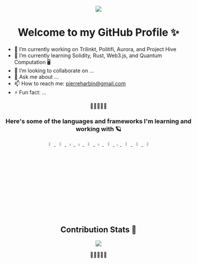 <p align="center">
  <img src="https://c.tenor.com/YsOvD-moJhMAAAAd/benimaru-shinmon-fire-force.gif" />
</p>
<h1 align="center"> Welcome to my GitHub Profile ✨ </h1>
<p align="center">

- 🔭 I’m currently working on Trilinkt, Politifi, Aurora, and Project Hive
- 🌱 I’m currently learning Solidity, Rust, Web3.js, and Quantum Computation 🖥️
- 👯 I’m looking to collaborate on ...
- 💬 Ask me about ...
- 📫 How to reach me: pierreharbin@gmail.com
- ⚡ Fun fact: ...
</p>
<p align="center">🌴🌴🌴🌴🌴</p>


<h3 align="center"><b> Here's some of the languages and frameworks I'm learning and working with 🪐</b></h3>
<!---some stuff i wanted to comment--->
<p align="center">

<a href="https://www.java.com/">
<img alt="Java URL" src="https://cdn.svgporn.com/logos/java.svg" style="width: 5%">
</a>
<a href="https://developer.mozilla.org/en-US/docs/Web/JavaScript">
<img alt="JavaScript URL" src="https://cdn.svgporn.com/logos/javascript.svg" style="width: 5%">
</a>
<a href="http://www.w3.org/TR/html5/">
<img alt="HTML5 URL" src="https://cdn.svgporn.com/logos/html-5.svg" style="width: 4%">
</a>
<a href="http://www.w3.org/TR/CSS/">
<img alt="CSS URL" src="https://cdn.svgporn.com/logos/css-3.svg" style="width: 4%">
</a>  
<a href="http://www.rust-lang.org/">
<img alt="Rust URL" src="https://cdn.svgporn.com/logos/rust.svg" style="width: 5%">
</a>  

<a href="https://flutter.dev/">
<img alt="Flutter URL" src="https://cdn.svgporn.com/logos/flutter.svg" style="width: 4%">
</a>

<a href="https://www.solidjs.com/">
<img alt="SolidJs URL" src="https://cdn.svgporn.com/logos/solidjs-icon.svg" style="width: 5%">
</a>
<a href="https://soliditylang.org/">
<img alt="Solidity URL" src="https://cdn.svgporn.com/logos/solidity.svg" style="width: 3%">
</a> 
<a href="https://threejs.org/">
<img alt="ThreeJS URL" src="https://cdn.svgporn.com/logos/threejs.svg" style="width: 5%">
</a>
<a href="https://web3js.readthedocs.io/en/v1.7.3/web3.html">
<img alt="Web3Js URL" src="https://cdn.svgporn.com/logos/web3js.svg" style="width: 5%">
</a>
<a href="https://trufflesuite.com/">
<img alt="Truffle URL" src="https://cdn.svgporn.com/logos/truffle-icon.svg" style="width: 5%">
</a>  
 
  
</p>
<!---some stuff i wanted to comment--->



<h2 align="center"> Contribution Stats 🤩 </h2>
<p align="center">
  <img src="https://github-readme-streak-stats.herokuapp.com?user=SirKentut&theme=material-palenight&hide_border=true&fire=8800B4&background=000000)](https://git.io/streak-stats" />
</p>
<p align="center">🌴🌴🌴🌴🌴</p>


